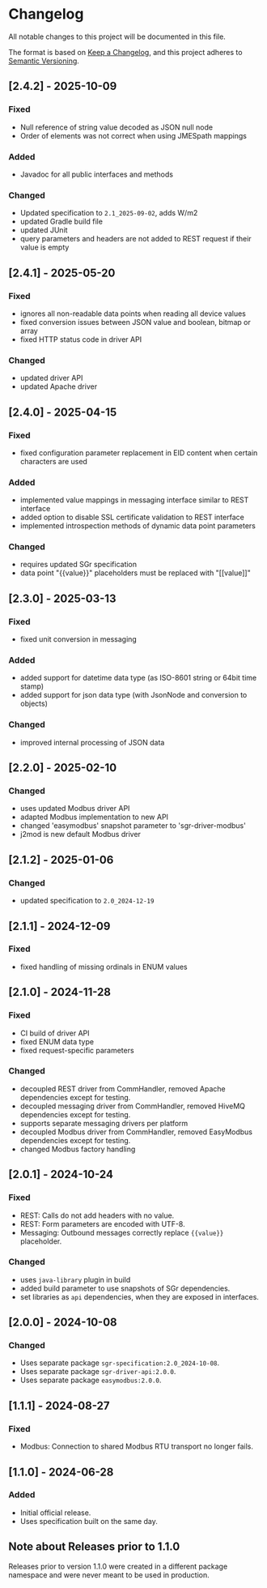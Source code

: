 # Changelog

All notable changes to this project will be documented in this file.

The format is based on [Keep a Changelog](https://keepachangelog.com/en/1.1.0/),
and this project adheres to [Semantic Versioning](https://semver.org/spec/v2.0.0.html).

## [2.4.2] - 2025-10-09

### Fixed

- Null reference of string value decoded as JSON null node
- Order of elements was not correct when using JMESpath mappings

### Added

- Javadoc for all public interfaces and methods

### Changed

- Updated specification to `2.1_2025-09-02`, adds W/m2
- updated Gradle build file
- updated JUnit 
- query parameters and headers are not added to REST request if their value is empty

## [2.4.1] - 2025-05-20

### Fixed

- ignores all non-readable data points when reading all device values
- fixed conversion issues between JSON value and boolean, bitmap or array
- fixed HTTP status code in driver API

### Changed

- updated driver API
- updated Apache driver


## [2.4.0] - 2025-04-15

### Fixed

- fixed configuration parameter replacement in EID content when certain characters are used

### Added

- implemented value mappings in messaging interface similar to REST interface
- added option to disable SSL certificate validation to REST interface
- implemented introspection methods of dynamic data point parameters

### Changed

- requires updated SGr specification
- data point "{{value}}" placeholders must be replaced with "\[\[value\]\]"


## [2.3.0] - 2025-03-13

### Fixed

- fixed unit conversion in messaging

### Added

- added support for datetime data type (as ISO-8601 string or 64bit time stamp)
- added support for json data type (with JsonNode and conversion to objects)

### Changed

- improved internal processing of JSON data


## [2.2.0] - 2025-02-10

### Changed

- uses updated Modbus driver API
- adapted Modbus implementation to new API
- changed 'easymodbus' snapshot parameter to 'sgr-driver-modbus'
- j2mod is new default Modbus driver


## [2.1.2] - 2025-01-06

### Changed

- updated specification to `2.0_2024-12-19`


## [2.1.1] - 2024-12-09

### Fixed

- fixed handling of missing ordinals in ENUM values


## [2.1.0] - 2024-11-28

### Fixed

- CI build of driver API
- fixed ENUM data type
- fixed request-specific parameters

### Changed

- decoupled REST driver from CommHandler, removed Apache dependencies except for testing.
- decoupled messaging driver from CommHandler, removed HiveMQ dependencies except for testing.
- supports separate messaging drivers per platform
- decoupled Modbus driver from CommHandler, removed EasyModbus dependencies except for testing.
- changed Modbus factory handling


## [2.0.1] - 2024-10-24

### Fixed

- REST: Calls do not add headers with no value.
- REST: Form parameters are encoded with UTF-8.
- Messaging: Outbound messages correctly replace `{{value}}` placeholder.

### Changed

- uses `java-library` plugin in build
- added build parameter to use snapshots of SGr dependencies.
- set libraries as `api` dependencies, when they are exposed in interfaces.


## [2.0.0] - 2024-10-08

### Changed

- Uses separate package `sgr-specification:2.0_2024-10-08`.
- Uses separate package `sgr-driver-api:2.0.0`.
- Uses separate package `easymodbus:2.0.0`.


## [1.1.1] - 2024-08-27

### Fixed

- Modbus: Connection to shared Modbus RTU transport no longer fails.


## [1.1.0] - 2024-06-28

### Added

- Initial official release.
- Uses specification built on the same day.


## Note about Releases prior to 1.1.0

Releases prior to version 1.1.0 were created in a different package namespace
and were never meant to be used in production.
